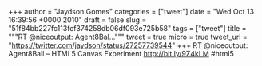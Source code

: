 
+++
author = "Jaydson Gomes"
categories = ["tweet"]
date = "Wed Oct 13 16:39:56 +0000 2010"
draft = false
slug = "51f84bb227fc113fcf374258db06df093e725b58"
tags = ["tweet"]
title = """RT @niceoutput: Agent8Bal..."""
tweet = true
micro = true
tweet_url = "https://twitter.com/jaydson/status/27257739544"
+++
RT @niceoutput: Agent8Ball – HTML5 Canvas Experiment http://bit.ly/9Z4kLM #html5
